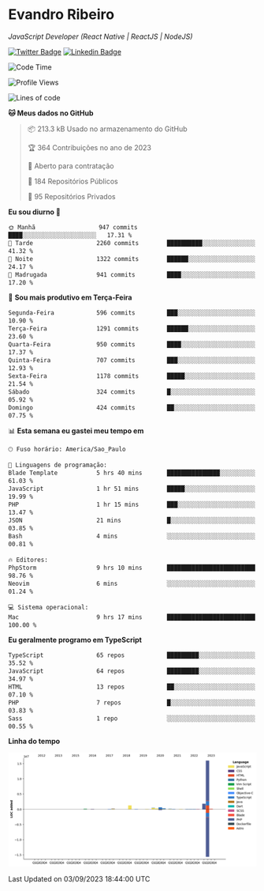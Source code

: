 # Evandro **Ribeiro**

*JavaScript Developer (React Native | ReactJS | NodeJS)*

[![Twitter Badge](https://img.shields.io/badge/-@ribeiroevandro-201B2D?style=flat-square&labelColor=201B2D&logo=twitter&logoColor=white&link=https://twitter.com/ribeiroevandro)](https://twitter.com/ribeiroevandro) 
[![Linkedin Badge](https://img.shields.io/badge/-Evandro%20Ribeiro-201B2D?style=flat-square&logo=Linkedin&logoColor=white&link=https://www.linkedin.com/in/ribeiroevandro)](https://www.linkedin.com/in/ribeiroevandro) 


<!--START_SECTION:waka-->
![Code Time](http://img.shields.io/badge/Code%20Time-3%2C384%20hrs%2025%20mins-blue)

![Profile Views](http://img.shields.io/badge/Visualizac%C3%B5es%20do%20perfil-1-blue)

![Lines of code](https://img.shields.io/badge/Desde%20o%20Hello%20World%20eu%20escrevi-21.2%20million%20linhas%20de%20c%C3%B3digo-blue)

**🐱 Meus dados no GitHub** 

> 📦 213.3 kB Usado no armazenamento do GitHub 
 > 
> 🏆 364 Contribuições no ano de 2023
 > 
> 💼 Aberto para contratação
 > 
> 📜 184 Repositórios Públicos 
 > 
> 🔑 95 Repositórios Privados 
 > 
**Eu sou diurno 🐤** 

```text
🌞 Manhã                  947 commits         ████░░░░░░░░░░░░░░░░░░░░░   17.31 % 
🌆 Tarde                  2260 commits        ██████████░░░░░░░░░░░░░░░   41.32 % 
🌃 Noite                  1322 commits        ██████░░░░░░░░░░░░░░░░░░░   24.17 % 
🌙 Madrugada              941 commits         ████░░░░░░░░░░░░░░░░░░░░░   17.20 % 
```
📅 **Sou mais produtivo em Terça-Feira** 

```text
Segunda-Feira            596 commits         ███░░░░░░░░░░░░░░░░░░░░░░   10.90 % 
Terça-Feira              1291 commits        ██████░░░░░░░░░░░░░░░░░░░   23.60 % 
Quarta-Feira             950 commits         ████░░░░░░░░░░░░░░░░░░░░░   17.37 % 
Quinta-Feira             707 commits         ███░░░░░░░░░░░░░░░░░░░░░░   12.93 % 
Sexta-Feira              1178 commits        █████░░░░░░░░░░░░░░░░░░░░   21.54 % 
Sábado                   324 commits         █░░░░░░░░░░░░░░░░░░░░░░░░   05.92 % 
Domingo                  424 commits         ██░░░░░░░░░░░░░░░░░░░░░░░   07.75 % 
```


📊 **Esta semana eu gastei meu tempo em** 

```text
🕑︎ Fuso horário: America/Sao_Paulo

💬 Linguagens de programação: 
Blade Template           5 hrs 40 mins       ███████████████░░░░░░░░░░   61.03 % 
JavaScript               1 hr 51 mins        █████░░░░░░░░░░░░░░░░░░░░   19.99 % 
PHP                      1 hr 15 mins        ███░░░░░░░░░░░░░░░░░░░░░░   13.47 % 
JSON                     21 mins             █░░░░░░░░░░░░░░░░░░░░░░░░   03.85 % 
Bash                     4 mins              ░░░░░░░░░░░░░░░░░░░░░░░░░   00.81 % 

🔥 Editores: 
PhpStorm                 9 hrs 10 mins       █████████████████████████   98.76 % 
Neovim                   6 mins              ░░░░░░░░░░░░░░░░░░░░░░░░░   01.24 % 

💻 Sistema operacional: 
Mac                      9 hrs 17 mins       █████████████████████████   100.00 % 
```

**Eu geralmente programo em TypeScript** 

```text
TypeScript               65 repos            █████████░░░░░░░░░░░░░░░░   35.52 % 
JavaScript               64 repos            █████████░░░░░░░░░░░░░░░░   34.97 % 
HTML                     13 repos            ██░░░░░░░░░░░░░░░░░░░░░░░   07.10 % 
PHP                      7 repos             █░░░░░░░░░░░░░░░░░░░░░░░░   03.83 % 
Sass                     1 repo              ░░░░░░░░░░░░░░░░░░░░░░░░░   00.55 % 
```



**Linha do tempo**

![Lines of Code chart](https://raw.githubusercontent.com/ribeiroevandro/ribeiroevandro/main/assets/bar_graph.png)


 Last Updated on 03/09/2023 18:44:00 UTC
<!--END_SECTION:waka-->
